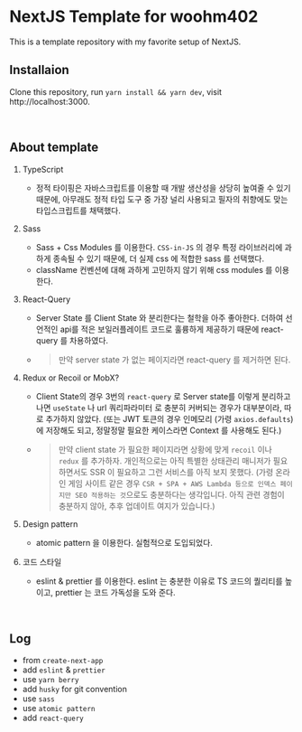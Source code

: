 # NextJS Template for woohm402

This is a template repository with my favorite setup of NextJS.

## Installaion

Clone this repository, run `yarn install && yarn dev`, visit http://localhost:3000.

<br />

## About template

1. TypeScript

   - 정적 타이핑은 자바스크립트를 이용할 때 개발 생산성을 상당히 높여줄 수 있기 때문에, 아무래도 정적 타입 도구 중 가장 널리 사용되고 필자의 취향에도 맞는 타입스크립트를 채택했다.

2. Sass

   - Sass + Css Modules 를 이용한다. `CSS-in-JS` 의 경우 특정 라이브러리에 과하게 종속될 수 있기 때문에, 더 실제 css 에 적합한 sass 를 선택했다.
   - className 컨벤션에 대해 과하게 고민하지 않기 위해 css modules 를 이용한다.

3. React-Query

   - Server State 를 Client State 와 분리한다는 철학을 아주 좋아한다. 더하여 선언적인 api를 적은 보일러플레이트 코드로 훌륭하게 제공하기 때문에 react-query 를 차용하였다.

   - > 만약 server state 가 없는 페이지라면 react-query 를 제거하면 된다.

4. Redux or Recoil or MobX?

   - Client State의 경우 3번의 `react-query` 로 Server state를 이렇게 분리하고 나면 `useState` 나 url 쿼리파라미터 로 충분히 커버되는 경우가 대부분이라, 따로 추가하지 않았다. (또는 JWT 토큰의 경우 인메모리 (가령 `axios.defaults`)에 저장해도 되고, 정말정말 필요한 케이스라면 Context 를 사용해도 된다.)

   - > 만약 client state 가 필요한 페이지라면 상황에 맞게 `recoil` 이나 `redux` 를 추가하자. 개인적으로는 아직 특별한 상태관리 매니저가 필요하면서도 SSR 이 필요하고 그런 서비스를 아직 보지 못했다. (가령 온라인 게임 사이트 같은 경우 `CSR + SPA + AWS Lambda 등으로 인덱스 페이지만 SEO 적용하는 것`으로도 충분하다는 생각입니다. 아직 관련 경험이 충분하지 않아, 추후 업데이트 여지가 있습니다.)

5. Design pattern

   - atomic pattern 을 이용한다. 실험적으로 도입되었다.

6. 코드 스타일

   - eslint & prettier 를 이용한다. eslint 는 충분한 이유로 TS 코드의 퀄리티를 높이고, prettier 는 코드 가독성을 도와 준다.

<br />

## Log

- from `create-next-app`
- add `eslint` & `prettier`
- use `yarn berry`
- add `husky` for git convention
- use `sass`
- use `atomic pattern`
- add `react-query`
